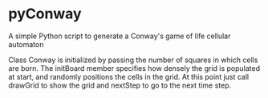 pyConway
======

A simple Python script to generate a Conway's game of life cellular automaton

Class Conway is initialized by passing the number of squares in which cells are born. 
The initBoard member specifies how densely the grid is populated at start, and randomly positions the cells in the grid.
At this point just call drawGrid to show the grid and nextStep to go to the next time step.
